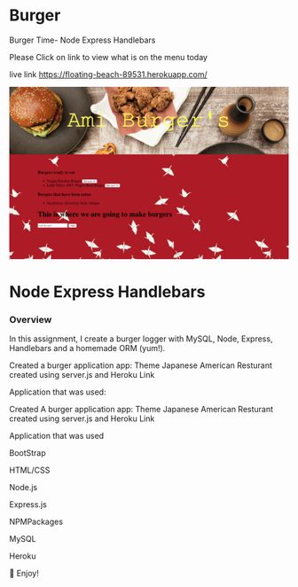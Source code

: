 # Burger
Burger Time- Node Express Handlebars

Please Click on link to view what is on the menu today 


live link https://floating-beach-89531.herokuapp.com/

![alt text](https://raw.githubusercontent.com/StephanieGalindo10/Burger/master/public/images/burgers.png)

# Node Express Handlebars

### Overview

In this assignment, I create a burger logger with MySQL, Node, Express, Handlebars and a homemade ORM (yum!). 


Created a burger application app: Theme Japanese American Resturant created using server.js and Heroku Link

Application that was used:

Created 
A burger application app: Theme Japanese American Resturant 
created using server.js and Heroku Link 

Application that was used 

BootStrap 

HTML/CSS 

Node.js 

Express.js

NPMPackages 

MySQL

Heroku


 🍔 Enjoy!

  